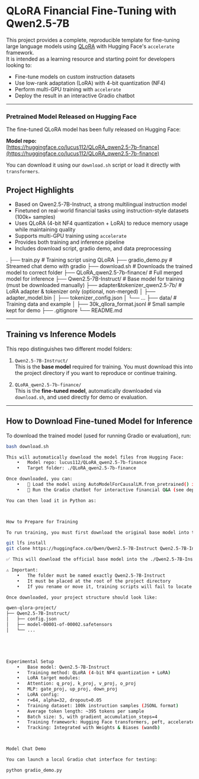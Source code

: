 # QLoRA Financial Fine-Tuning with Qwen2.5-7B

This project provides a complete, reproducible template for fine-tuning large language models using [QLoRA](https://arxiv.org/abs/2305.14314) with Hugging Face's `accelerate` framework.  
It is intended as a learning resource and starting point for developers looking to:

- Fine-tune models on custom instruction datasets
- Use low-rank adaptation (LoRA) with 4-bit quantization (NF4)
- Perform multi-GPU training with `accelerate`
- Deploy the result in an interactive Gradio chatbot

---

### Pretrained Model Released on Hugging Face

The fine-tuned QLoRA model has been fully released on Hugging Face:

**Model repo:**  
[https://huggingface.co/lucus112/QLoRA_qwen2.5-7b-finance](https://huggingface.co/lucus112/QLoRA_qwen2.5-7b-finance)

You can download it using our `download.sh` script or load it directly with `transformers`.

## Project Highlights

- Based on Qwen2.5-7B-Instruct, a strong multilingual instruction model
- Finetuned on real-world financial tasks using instruction-style datasets (100k+ samples)
- Uses QLoRA (4-bit NF4 quantization + LoRA) to reduce memory usage while maintaining quality
- Supports multi-GPU training using `accelerate`
- Provides both training and inference pipeline
- Includes download script, gradio demo, and data preprocessing


.
├── train.py                        # Training script using QLoRA
├── gradio_demo.py                  # Streamed chat demo with gradio
├── download.sh                     # Downloads the trained model to correct folder
├── QLoRA_qwen2.5-7b-finance/       # Full merged model for inference
├── Qwen2.5-7B-Instruct/            # Base model for training (must be downloaded manually)
├── adapter&tokenizer_qwen2.5-7b/   # LoRA adapter & tokenizer only (optional, non-merged)
│   ├── adapter_model.bin
│   ├── tokenizer_config.json
│   └── ...
├── data/                           # Training data and example
│   ├── 30k_qllora_format.jsonl     # Small sample kept for demo
├── .gitignore
└── README.md

---

## Training vs Inference Models

This repo distinguishes two different model folders:

1. `Qwen2.5-7B-Instruct/`  
   This is the **base model** required for training. You must download this into the project directory if you want to reproduce or continue training.

2. `QLoRA_qwen2.5-7b-finance/`  
   This is the **fine-tuned model**, automatically downloaded via `download.sh`, and used directly for demo or evaluation.

---

## How to Download Fine-tuned Model for Inference

To download the trained model (used for running Gradio or evaluation), run:

```bash
bash download.sh

This will automatically download the model files from Hugging Face:
	•	Model repo: lucus112/QLoRA_qwen2.5-7b-finance
	•	Target folder: ./QLoRA_qwen2.5-7b-finance

Once downloaded, you can:
	•	🧠 Load the model using AutoModelForCausalLM.from_pretrained() in your own inference/evaluation script
	•	🚀 Run the Gradio chatbot for interactive financial Q&A (see deploy/demo.py)

You can then load it in Python as:



How to Prepare for Training

To run training, you must first download the original base model into the project directory(./Qwen2.5-7B-Instruct):

git lfs install
git clone https://huggingface.co/Qwen/Qwen2.5-7B-Instruct Qwen2.5-7B-Instruct

✅ This will download the official base model into the ./Qwen2.5-7B-Instruct/ folder.

⚠️ Important:
	•	The folder must be named exactly Qwen2.5-7B-Instruct
	•	It must be placed at the root of the project directory
	•	If you rename or move it, training scripts will fail to locate the base model

Once downloaded, your project structure should look like:

qwen-qlora-project/
├── Qwen2.5-7B-Instruct/
│   ├── config.json
│   ├── model-00001-of-00002.safetensors
│   └── ...





Experimental Setup
	•	Base model: Qwen2.5-7B-Instruct
	•	Training method: QLoRA (4-bit NF4 quantization + LoRA)
	•	LoRA target modules:
	•	Attention: q_proj, k_proj, v_proj, o_proj
	•	MLP: gate_proj, up_proj, down_proj
	•	LoRA config:
	•	r=64, alpha=32, dropout=0.05
	•	Training dataset: 100k instruction samples (JSONL format)
	•	Average token length: ~395 tokens per sample
	•	Batch size: 5, with gradient_accumulation_steps=4
	•	Training framework: Hugging Face transformers, peft, accelerate
	•	Tracking: Integrated with Weights & Biases (wandb)



Model Chat Demo

You can launch a local Gradio chat interface for testing:

python gradio_demo.py



